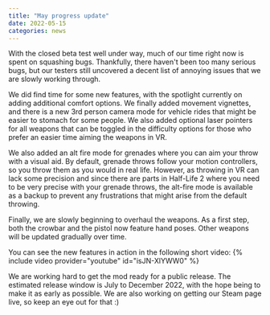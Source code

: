 ```yaml
---
title: "May progress update"
date: 2022-05-15
categories: news
---
```


With the closed beta test well under way, much of our time right now is
spent on squashing bugs. Thankfully, there haven't been too many serious bugs,
but our testers still uncovered a decent list of annoying issues that we are
slowly working through.

We did find time for some new features, with the spotlight currently on adding
additional comfort options. We finally added movement vignettes, and there is
a new 3rd person camera mode for vehicle rides that might be easier to stomach
for some people. We also added optional laser pointers for all weapons that
can be toggled in the difficulty options for those who prefer an easier time
aiming the weapons in VR.

We also added an alt fire mode for grenades where you can aim your throw with
a visual aid. By default, grenade throws follow your motion controllers, so you
throw them as you would in real life. However, as throwing in VR can lack some
precision and since there are parts in Half-Life 2 where you need to be very
precise with your grenade throws, the alt-fire mode is available as a backup
to prevent any frustrations that might arise from the default throwing.

Finally, we are slowly beginning to overhaul the weapons. As a first step,
both the crowbar and the pistol now feature hand poses. Other weapons will
be updated gradually over time.

You can see the new features in action in the following short video:
{% include video provider="youtube" id="isJN-XlYWW0" %}

We are working hard to get the mod ready for a public release. The estimated
release window is July to December 2022, with the hope being to make it as
early as possible. We are also working on getting our Steam page live, so
keep an eye out for that :)
